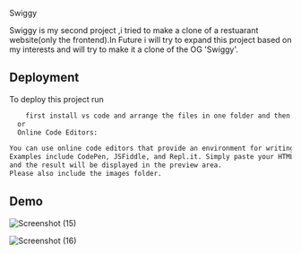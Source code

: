 
Swiggy

Swiggy is my second project ,i tried to make a clone of a restuarant website(only the frontend).In Future i will try to expand this project based  on my interests and will try to make it a clone of the OG 'Swiggy'.


## Deployment

To deploy this project run

```bash
    first install vs code and arrange the files in one folder and then simple click golive to initiate a live server
  or
  Online Code Editors:

You can use online code editors that provide an environment for writing and running HTML, CSS, and JavaScript code.
Examples include CodePen, JSFiddle, and Repl.it. Simply paste your HTML and CSS code into the respective panels,
and the result will be displayed in the preview area.
Please also include the images folder.
```


## Demo

![Screenshot (15)](https://github.com/MUHAMMADSHOAIB922/Second-project-Swiggy/assets/140330294/17d43d8c-2ea7-49e6-b966-0af91d3fef51)

![Screenshot (16)](https://github.com/MUHAMMADSHOAIB922/Second-project-Swiggy/assets/140330294/8860a05e-7186-46f9-b808-e64483bc13c1)

